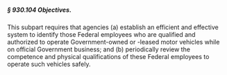 ##### § 930.104 Objectives. #####

This subpart requires that agencies (a) establish an efficient and effective system to identify those Federal employees who are qualified and authorized to operate Government-owned or -leased motor vehicles while on official Government business; and (b) periodically review the competence and physical qualifications of these Federal employees to operate such vehicles safely.